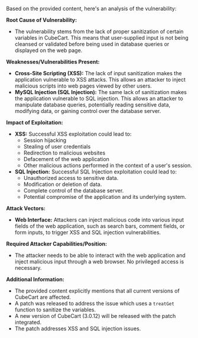 Based on the provided content, here's an analysis of the vulnerability:

**Root Cause of Vulnerability:**

*   The vulnerability stems from the lack of proper sanitization of certain variables in CubeCart. This means that user-supplied input is not being cleansed or validated before being used in database queries or displayed on the web page.

**Weaknesses/Vulnerabilities Present:**

*   **Cross-Site Scripting (XSS):**  The lack of input sanitization makes the application vulnerable to XSS attacks. This allows an attacker to inject malicious scripts into web pages viewed by other users.
*   **MySQL Injection (SQL Injection):** The same lack of sanitization makes the application vulnerable to SQL injection. This allows an attacker to manipulate database queries, potentially reading sensitive data, modifying data, or gaining control over the database server.

**Impact of Exploitation:**

*   **XSS:**  Successful XSS exploitation could lead to:
    *   Session hijacking
    *   Stealing of user credentials
    *   Redirection to malicious websites
    *   Defacement of the web application
    *   Other malicious actions performed in the context of a user's session.
*   **SQL Injection:** Successful SQL Injection exploitation could lead to:
    *   Unauthorized access to sensitive data.
    *   Modification or deletion of data.
    *   Complete control of the database server.
    *   Potential compromise of the application and its underlying system.

**Attack Vectors:**

*   **Web Interface:** Attackers can inject malicious code into various input fields of the web application, such as search bars, comment fields, or form inputs, to trigger XSS and SQL injection vulnerabilities.

**Required Attacker Capabilities/Position:**

*   The attacker needs to be able to interact with the web application and inject malicious input through a web browser. No privileged access is necessary.

**Additional Information:**
* The provided content explicitly mentions that all current versions of CubeCart are affected.
* A patch was released to address the issue which uses a `treatGet` function to sanitize the variables.
* A new version of CubeCart (3.0.12) will be released with the patch integrated.
* The patch addresses XSS and SQL injection issues.